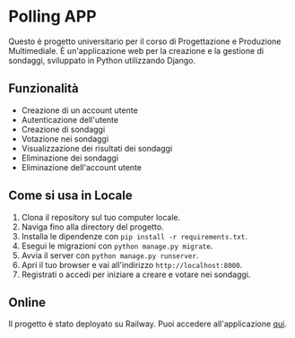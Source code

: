 # Polling APP 

Questo è progetto universitario per il corso di Progettazione e Produzione Multimediale. 
È un'applicazione web per la creazione e la gestione di sondaggi, sviluppato in Python utilizzando Django.

## Funzionalità

- Creazione di un account utente
- Autenticazione dell'utente
- Creazione di sondaggi
- Votazione nei sondaggi
- Visualizzazione dei risultati dei sondaggi
- Eliminazione dei sondaggi
- Eliminazione dell'account utente

## Come si usa in Locale

1. Clona il repository sul tuo computer locale.
2. Naviga fino alla directory del progetto.
3. Installa le dipendenze con `pip install -r requirements.txt`.
4. Esegui le migrazioni con `python manage.py migrate`.
5. Avvia il server con `python manage.py runserver`.
6. Apri il tuo browser e vai all'indirizzo `http://localhost:8000`.
7. Registrati o accedi per iniziare a creare e votare nei sondaggi.

## Online

Il progetto è stato deployato su Railway. Puoi accedere all'applicazione [qui](https://pollingapippm-production.up.railway.app/).
